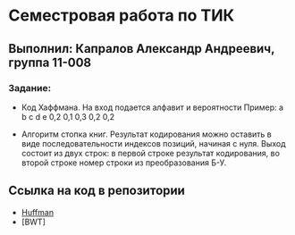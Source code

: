 # Семестровая работа по ТИК
## Выполнил: Капралов Александр Андреевич, группа 11-008
### Задание:
- Код Хаффмана. На вход подается алфавит и вероятности
Пример:
a b c d e
0,2 0,1 0,3 0,2 0,2

- Алгоритм стопка книг. Результат кодирования можно оставить в виде последовательности индексов позиций, начиная с нуля. Выход состоит из двух строк: в первой строке результат кодирования, во второй строке номер строки из преобразования Б-У.

## Ссылка на код в репозитории
- [Huffman](https://github.com/sanyonk/tik_project/tree/main/Huffman)
- [BWT]